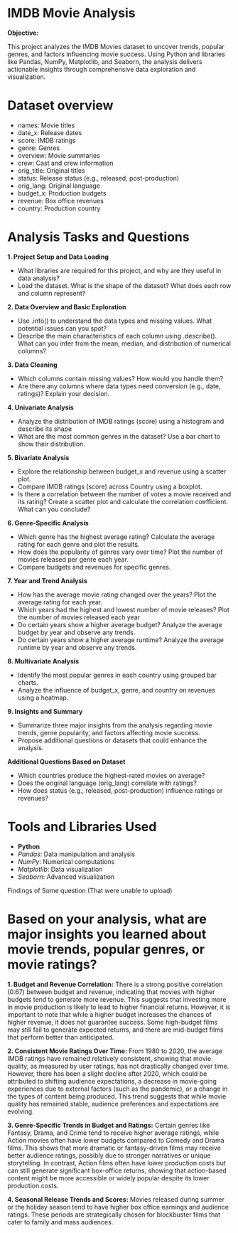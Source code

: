 # IMDB Movie Analysis

**Objective:**

This project analyzes the IMDB Movies dataset to uncover trends, popular genres, and factors influencing movie success. Using Python and libraries like Pandas, NumPy, Matplotlib, and Seaborn, the analysis delivers actionable insights through comprehensive data exploration and visualization.

# Dataset overview
- names: Movie titles
- date_x: Release dates
- score: IMDB ratings
- genre: Genres
- overview: Movie summaries
- crew: Cast and crew information
- orig_title: Original titles
- status: Release status (e.g., released, post-production)
- orig_lang: Original language
- budget_x: Production budgets
- revenue: Box office revenues
- country: Production country

# Analysis Tasks and Questions 

**1. Project Setup and Data Loading**

- What libraries are required for this project, and why are they useful in data analysis?
- Load the dataset. What is the shape of the dataset? What does each row and column represent?

**2. Data Overview and Basic Exploration**
- Use .info() to understand the data types and missing values. What potential issues can you spot?
- Describe the main characteristics of each column using .describe(). What can you infer from the mean, median, and distribution of numerical columns?

**3. Data Cleaning**
- Which columns contain missing values? How would you handle them?
- Are there any columns where data types need conversion (e.g., date, ratings)? Explain your decision.

**4. Univariate Analysis**
- Analyze the distribution of IMDB ratings (score) using a histogram and describe its shape
- What are the most common genres in the dataset? Use a bar chart to show their distribution.

**5. Bivariate Analysis**
- Explore the relationship between budget_x and revenue using a scatter plot.
- Compare IMDB ratings (score) across Country using a boxplot.
- Is there a correlation between the number of votes a movie received and its rating? Create a scatter plot and calculate the correlation coefficient. What can you conclude?

**6. Genre-Specific Analysis**
- Which genre has the highest average rating? Calculate the average rating for each genre and plot the results.
- How does the popularity of genres vary over time? Plot the number of movies released per genre each year.
- Compare budgets and revenues for specific genres.

**7. Year and Trend Analysis**

- How has the average movie rating changed over the years? Plot the average rating for each year.
- Which years had the highest and lowest number of movie releases? Plot the number of movies released each year
- Do certain years show a higher average budget? Analyze the average budget by year and observe any trends.
- Do certain years show a higher average runtime? Analyze the average runtime by year and observe any trends.

**8. Multivariate Analysis**
- Identify the most popular genres in each country using grouped bar charts.
- Analyze the influence of budget_x, genre, and country on revenues using a heatmap.

**9. Insights and Summary**
- Summarize three major insights from the analysis regarding movie trends, genre popularity, and factors affecting movie success.
- Propose additional questions or datasets that could enhance the analysis.

**Additional Questions Based on Dataset**
- Which countries produce the highest-rated movies on average?
- Does the original language (orig_lang) correlate with ratings?
- How does status (e.g., released, post-production) influence ratings or revenues?
# Tools and Libraries Used
- **Python**
- *Pandas*: Data manipulation and analysis
- *NumPy*: Numerical computations
- *Matplotlib*: Data visualization
- *Seaborn*: Advanced visualization



Findings of Some question (That were unable to upload)
# Based on your analysis, what are major insights you learned about movie trends, popular genres, or movie ratings?

**1. Budget and Revenue Correlation:**
There is a strong positive correlation (0.67) between budget and revenue, indicating that movies with higher budgets tend to generate more revenue. This suggests that investing more in movie production is likely to lead to higher financial returns. However, it is important to note that while a higher budget increases the chances of higher revenue, it does not guarantee success. Some high-budget films may still fail to generate expected returns, and there are mid-budget films that perform better than anticipated.

**2. Consistent Movie Ratings Over Time:**
From 1980 to 2020, the average IMDB ratings have remained relatively consistent, showing that movie quality, as measured by user ratings, has not drastically changed over time. However, there has been a slight decline after 2020, which could be attributed to shifting audience expectations, a decrease in movie-going experiences due to external factors (such as the pandemic), or a change in the types of content being produced. This trend suggests that while movie quality has remained stable, audience preferences and expectations are evolving.

**3. Genre-Specific Trends in Budget and Ratings:**
Certain genres like Fantasy, Drama, and Crime tend to receive higher average ratings, while Action movies often have lower budgets compared to Comedy and Drama films. This shows that more dramatic or fantasy-driven films may receive better audience ratings, possibly due to stronger narratives or unique storytelling. In contrast, Action films often have lower production costs but can still generate significant box-office returns, showing that action-based content might be more accessible or widely popular despite its lower production costs.

**4. Seasonal Release Trends and Scores:**
Movies released during summer or the holiday season tend to have higher box office earnings and audience ratings. These periods are strategically chosen for blockbuster films that cater to family and mass audiences.
